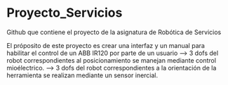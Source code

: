 # Proyecto_Servicios
Github que contiene el proyecto de la asignatura de Robótica de Servicios

El próposito de este proyecto es crear una interfaz y un manual para habilitar el control de un ABB IR120 por parte de un usuario 
  --> 3 dofs del robot correspondientes al posicionamiento se manejan mediante control mioélectrico.
  --> 3 dofs del robot correspondientes a la orientación de la herramienta se realizan mediante un sensor inercial.
